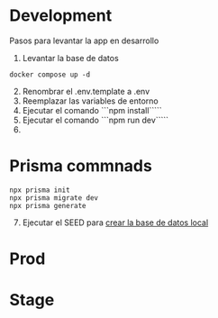 # Development

Pasos para levantar la app en desarrollo

1. Levantar la base de datos

```
docker compose up -d
```

2. Renombrar el .env.template a .env
3. Reemplazar las variables de entorno
4. Ejecutar el comando ```npm install`````
5. Ejecutar el comando ```npm run dev`````
6.

# Prisma commnads

```
npx prisma init
npx prisma migrate dev
npx prisma generate

```

7. Ejecutar el SEED para [crear la base de datos local](localhost:3000/api/seed)

# Prod

# Stage

